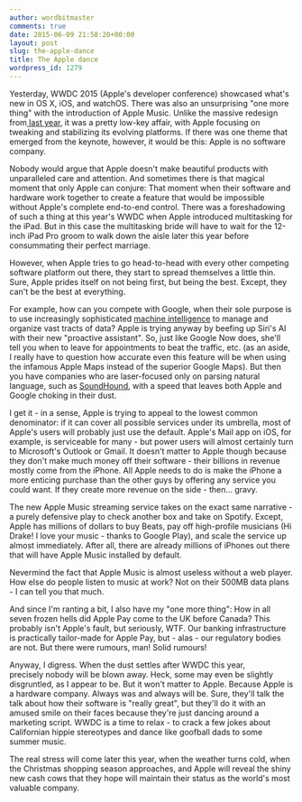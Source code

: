 ```yaml
---
author: wordbitmaster
comments: true
date: 2015-06-09 21:58:20+00:00
layout: post
slug: the-apple-dance
title: The Apple dance
wordpress_id: 1279
---
```


Yesterday, WWDC 2015 (Apple's developer conference) showcased what's new in OS X, iOS, and watchOS. There was also an unsurprising "one more thing" with the introduction of Apple Music. Unlike the massive redesign from[ last year](http://wordbit.com/its-a-sunny-day-in-cupertino/), it was a pretty low-key affair, with Apple focusing on tweaking and stabilizing its evolving platforms. If there was one theme that emerged from the keynote, however, it would be this: Apple is no software company.

Nobody would argue that Apple doesn't make beautiful products with unparalleled care and attention. And sometimes there is that magical moment that only Apple can conjure: That moment when their software and hardware work together to create a feature that would be impossible without Apple's complete end-to-end control. There was a foreshadowing of such a thing at this year's WWDC when Apple introduced multitasking for the iPad. But in this case the multitasking bride will have to wait for the 12-inch iPad Pro groom to walk down the aisle later this year before consummating their perfect marriage.

However, when Apple tries to go head-to-head with every other competing software platform out there, they start to spread themselves a little thin. Sure, Apple prides itself on not being first, but being the best. Except, they can't be the best at everything.

For example, how can you compete with Google, when their sole purpose is to use increasingly sophisticated [machine intelligence](http://wordbit.com/rise-of-the-google-machine/) to manage and organize vast tracts of data? Apple is trying anyway by beefing up Siri's AI with their new "proactive assistant". So, just like Google Now does, she'll tell you when to leave for appointments to beat the traffic, etc. (as an aside, I really have to question how accurate even this feature will be when using the infamous Apple Maps instead of the superior Google Maps). But then you have companies who are laser-focused only on parsing natural language, such as [SoundHound](http://www.soundhound.com/hound), with a speed that leaves both Apple and Google choking in their dust.

I get it - in a sense, Apple is trying to appeal to the lowest common denominator: if it can cover all possible services under its umbrella, most of Apple's users will probably just use the default. Apple's Mail app on iOS, for example, is serviceable for many - but power users will almost certainly turn to Microsoft's Outlook or Gmail. It doesn't matter to Apple though because they don't make much money off their software - their billions in revenue mostly come from the iPhone. All Apple needs to do is make the iPhone a more enticing purchase than the other guys by offering any service you could want. If they create more revenue on the side - then... gravy.

The new Apple Music streaming service takes on the exact same narrative - a purely defensive play to check another box and take on Spotify. Except, Apple has millions of dollars to buy Beats, pay off high-profile musicians (Hi Drake! I love your music - thanks to Google Play), and scale the service up almost immediately. After all, there are already millions of iPhones out there that will have Apple Music installed by default.

Nevermind the fact that Apple Music is almost useless without a web player. How else do people listen to music at work? Not on their 500MB data plans - I can tell you that much.

And since I'm ranting a bit, I also have my "one more thing": How in all seven frozen hells did Apple Pay come to the UK before Canada? This probably isn't Apple's fault, but seriously, WTF. Our banking infrastructure is practically tailor-made for Apple Pay, but - alas - our regulatory bodies are not. But there were rumours, man! Solid rumours!

Anyway, I digress. When the dust settles after WWDC this year, precisely nobody will be blown away. Heck, some may even be slightly disgruntled, as I appear to be. But it won't matter to Apple. Because Apple is a hardware company. Always was and always will be. Sure, they'll talk the talk about how their software is "really great", but they'll do it with an amused smile on their faces because they're just dancing around a marketing script. WWDC is a time to relax - to crack a few jokes about Californian hippie stereotypes and dance like goofball dads to some summer music.

The real stress will come later this year, when the weather turns cold, when the Christmas shopping season approaches, and Apple will reveal the shiny new cash cows that they hope will maintain their status as the world's most valuable company.
